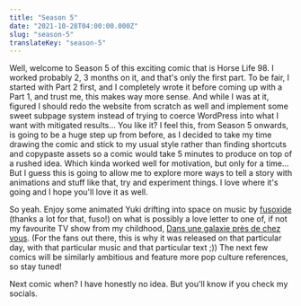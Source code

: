 ```yaml
---
title: "Season 5"
date: "2021-10-28T04:00:00.000Z"
slug: "season-5"
translateKey: "season-5"
---
```


Well, welcome to Season 5 of this exciting comic that is Horse Life 98. I worked probably 2, 3 months on it, and that's only the first part. To be fair, I started with Part 2 first, and I completely wrote it before coming up with a Part 1, and trust me, this makes way more sense. And while I was at it, figured I should redo the website from scratch as well and implement some sweet subpage system instead of trying to coerce WordPress into what I want with mitigated results... You like it? I feel this, from Season 5 onwards, is going to be a huge step up from before, as I decided to take my time drawing the comic and stick to my usual style rather than finding shortcuts and copypaste assets so a comic would take 5 minutes to produce on top of a rushed idea. Which kinda worked well for motivation, but only for a time... But I guess this is going to allow me to explore more ways to tell a story with animations and stuff like that, try and experiment things. I love where it's going and I hope you'll love it as well.

So yeah. Enjoy some animated Yuki drifting into space on music by [fusoxide](https://fusoxide.github.io/fusosite/) (thanks a lot for that, fuso!) on what is possibly a love letter to one of, if not my favourite TV show from my childhood, [Dans une galaxie près de chez vous](http://dansunegalaxie.ca). (For the fans out there, this is why it was released on that particular day, with that particular music and that particular text ;)) The next few comics will be similarly ambitious and feature more pop culture references, so stay tuned!

Next comic when? I have honestly no idea. But you'll know if you check my socials.